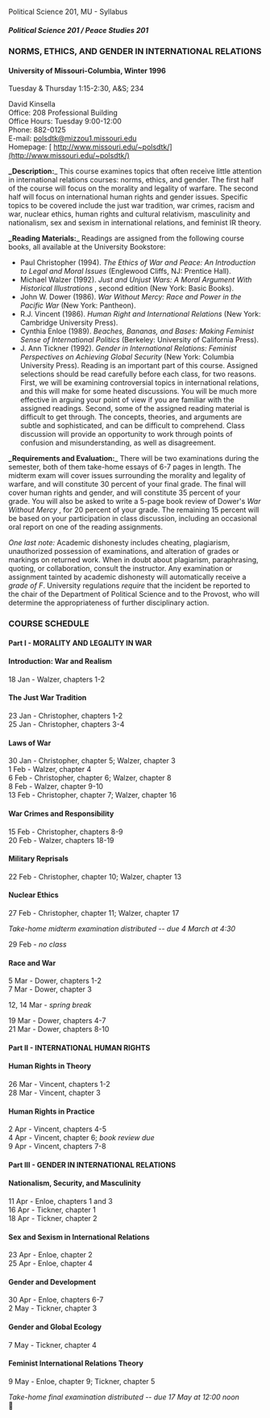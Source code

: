 Political Science 201, MU - Syllabus

##### Political Science 201 / Peace Studies 201

### NORMS, ETHICS, AND GENDER IN INTERNATIONAL RELATIONS

#### University of Missouri-Columbia, Winter 1996  
Tuesday & Thursday 1:15-2:30, A&S; 234

David Kinsella  
Office: 208 Professional Building  
Office Hours: Tuesday 9:00-12:00  
Phone: 882-0125  
E-mail: [ polsdtk@mizzou1.missouri.edu](mailto:polsdtk@mizzou1.missouri.edu)  
Homepage: [
http://www.missouri.edu/~polsdtk/](http://www.missouri.edu/~polsdtk/)

**_Description:**_ This course examines topics that often receive little
attention in international relations courses: norms, ethics, and gender. The
first half of the course will focus on the morality and legality of warfare.
The second half will focus on international human rights and gender issues.
Specific topics to be covered include the just war tradition, war crimes,
racism and war, nuclear ethics, human rights and cultural relativism,
masculinity and nationalism, sex and sexism in international relations, and
feminist IR theory.

**_Reading Materials:**_ Readings are assigned from the following course
books, all available at the University Bookstore:

  * Paul Christopher (1994). _The Ethics of War and Peace: An Introduction to Legal and Moral Issues_ (Englewood Cliffs, NJ: Prentice Hall). 
  * Michael Walzer (1992). _Just and Unjust Wars: A Moral Argument With Historical Illustrations_ , second edition (New York: Basic Books). 
  * John W. Dower (1986). _War Without Mercy: Race and Power in the Pacific War_ (New York: Pantheon). 
  * R.J. Vincent (1986). _Human Right and International Relations_ (New York: Cambridge University Press). 
  * Cynthia Enloe (1989). _Beaches, Bananas, and Bases: Making Feminist Sense of International Politics_ (Berkeley: University of California Press). 
  * J. Ann Tickner (1992). _Gender in International Relations: Feminist Perspectives on Achieving Global Security_ (New York: Columbia University Press). 
Reading is an important part of this course. Assigned selections should be
read carefully before each class, for two reasons. First, we will be examining
controversial topics in international relations, and this will make for some
heated discussions. You will be much more effective in arguing your point of
view if you are familiar with the assigned readings. Second, some of the
assigned reading material is difficult to get through. The concepts, theories,
and arguments are subtle and sophisticated, and can be difficult to
comprehend. Class discussion will provide an opportunity to work through
points of confusion and misunderstanding, as well as disagreement.

**_Requirements and Evaluation:**_ There will be two examinations during the
semester, both of them take-home essays of 6-7 pages in length. The midterm
exam will cover issues surrounding the morality and legality of warfare, and
will constitute 30 percent of your final grade. The final will cover human
rights and gender, and will constitute 35 percent of your grade. You will also
be asked to write a 5-page book review of Dower's _War Without Mercy_ , for 20
percent of your grade. The remaining 15 percent will be based on your
participation in class discussion, including an occasional oral report on one
of the reading assignments.

_One last note:_ Academic dishonesty includes cheating, plagiarism,
unauthorized possession of examinations, and alteration of grades or markings
on returned work. When in doubt about plagiarism, paraphrasing, quoting, or
collaboration, consult the instructor. Any examination or assignment tainted
by academic dishonesty will automatically receive a _grade of F_. University
regulations _require_ that the incident be reported to the chair of the
Department of Political Science and to the Provost, who will determine the
appropriateness of further disciplinary action.

### COURSE SCHEDULE

#### Part I - MORALITY AND LEGALITY IN WAR

#### Introduction: War and Realism

18 Jan - Walzer, chapters 1-2  

#### The Just War Tradition

23 Jan - Christopher, chapters 1-2  
25 Jan - Christopher, chapters 3-4  

#### Laws of War

30 Jan - Christopher, chapter 5; Walzer, chapter 3  
1 Feb - Walzer, chapter 4  
6 Feb - Christopher, chapter 6; Walzer, chapter 8  
8 Feb - Walzer, chapter 9-10  
13 Feb - Christopher, chapter 7; Walzer, chapter 16  

#### War Crimes and Responsibility

15 Feb - Christopher, chapters 8-9  
20 Feb - Walzer, chapters 18-19  

#### Military Reprisals

22 Feb - Christopher, chapter 10; Walzer, chapter 13  

#### Nuclear Ethics

27 Feb - Christopher, chapter 11; Walzer, chapter 17  
  
_Take-home midterm examination distributed -- due 4 March at 4:30_  
  
29 Feb - _no class_  

#### Race and War

5 Mar - Dower, chapters 1-2  
7 Mar - Dower, chapter 3  
  
12, 14 Mar - _spring break_  
  
19 Mar - Dower, chapters 4-7  
21 Mar - Dower, chapters 8-10  
  
  

#### Part II - INTERNATIONAL HUMAN RIGHTS

#### Human Rights in Theory

26 Mar - Vincent, chapters 1-2  
28 Mar - Vincent, chapter 3  

#### Human Rights in Practice

2 Apr - Vincent, chapters 4-5  
4 Apr - Vincent, chapter 6; _book review due_  
9 Apr - Vincent, chapters 7-8  
  
  

#### Part III - GENDER IN INTERNATIONAL RELATIONS

#### Nationalism, Security, and Masculinity

11 Apr - Enloe, chapters 1 and 3  
16 Apr - Tickner, chapter 1  
18 Apr - Tickner, chapter 2  

#### Sex and Sexism in International Relations

23 Apr - Enloe, chapter 2  
25 Apr - Enloe, chapter 4  

#### Gender and Development

30 Apr - Enloe, chapters 6-7  
2 May - Tickner, chapter 3  

#### Gender and Global Ecology

7 May - Tickner, chapter 4  

#### Feminist International Relations Theory

9 May - Enloe, chapter 9; Tickner, chapter 5  
  
_Take-home final examination distributed -- due 17 May at 12:00 noon_  


